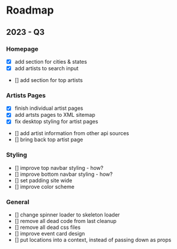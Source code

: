# Roadmap

## 2023 - Q3

### Homepage

- [x] add section for cities & states
- [x] add artists to search input
- [] add section for top artists

### Artists Pages

- [x] finish individual artist pages
- [x] add artsts pages to XML sitemap
- [x] fix desktop styling for artist pages
- [] add artist information from other api sources
- [] bring back top artist page

### Styling

- [] improve top navbar styling - how?
- [] improve bottom navbar styling - how?
- [] set padding site wide
- [] improve color scheme

### General

- [] change spinner loader to skeleton loader
- [] remove all dead code from last cleanup
- [] remove all dead css files
- [] improve event card design
- [] put locations into a context, instead of passing down as props

